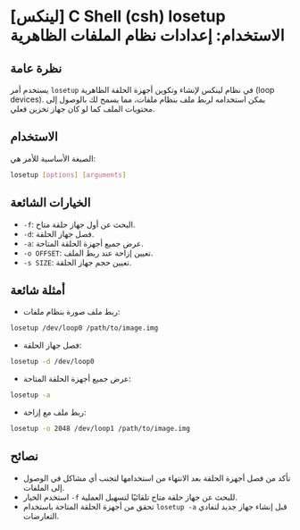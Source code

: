 # [لينكس] C Shell (csh) losetup الاستخدام: إعدادات نظام الملفات الظاهرية

## نظرة عامة
يستخدم أمر `losetup` في نظام لينكس لإنشاء وتكوين أجهزة الحلقة الظاهرية (loop devices). يمكن استخدامه لربط ملف بنظام ملفات، مما يسمح لك بالوصول إلى محتويات الملف كما لو كان جهاز تخزين فعلي.

## الاستخدام
الصيغة الأساسية للأمر هي:
```bash
losetup [options] [arguments]
```

## الخيارات الشائعة
- `-f`: البحث عن أول جهاز حلقة متاح.
- `-d`: فصل جهاز الحلقة.
- `-a`: عرض جميع أجهزة الحلقة المتاحة.
- `-o OFFSET`: تعيين إزاحة عند ربط الملف.
- `-s SIZE`: تعيين حجم جهاز الحلقة.

## أمثلة شائعة
- ربط ملف صورة بنظام ملفات:
```bash
losetup /dev/loop0 /path/to/image.img
```

- فصل جهاز الحلقة:
```bash
losetup -d /dev/loop0
```

- عرض جميع أجهزة الحلقة المتاحة:
```bash
losetup -a
```

- ربط ملف مع إزاحة:
```bash
losetup -o 2048 /dev/loop1 /path/to/image.img
```

## نصائح
- تأكد من فصل أجهزة الحلقة بعد الانتهاء من استخدامها لتجنب أي مشاكل في الوصول إلى الملفات.
- استخدم الخيار `-f` للبحث عن جهاز حلقة متاح تلقائيًا لتسهيل العملية.
- تحقق من أجهزة الحلقة المتاحة باستخدام `losetup -a` قبل إنشاء جهاز جديد لتفادي التعارضات.